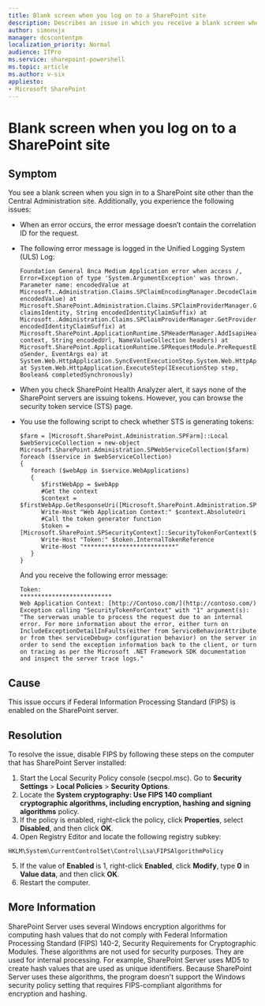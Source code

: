 ```yaml
---
title: Blank screen when you log on to a SharePoint site
description: Describes an issue in which you receive a blank screen when you open a SharePoint site. This issue occurs when FIPS is enabled on the SharePoint server.
author: simonxjx
manager: dcscontentpm
localization_priority: Normal
audience: ITPro
ms.service: sharepoint-powershell
ms.topic: article
ms.author: v-six
appliesto:
- Microsoft SharePoint
---
```


# Blank screen when you log on to a SharePoint site  

## Symptom  

You see a blank screen when you sign in to a SharePoint site other than the Central Administration site. Additionally, you experience the following issues:   
 
- When an error occurs, the error message doesn’t contain the correlation ID for the request.    
- The following error message is logged in the Unified Logging System (ULS) Log:     

  ```
  Foundation General 8nca Medium Application error when access /, Error=Exception of type 'System.ArgumentException' was thrown. Parameter name: encodedValue at Microsoft..Administration.Claims.SPClaimEncodingManager.DecodeClaimFromFormsSuffix(String encodedValue) at Microsoft.SharePoint.Administration.Claims.SPClaimProviderManager.GetProviderUserKey(IClaimsIdentity claimsIdentity, String encodedIdentityClaimSuffix) at Microsoft..Administration.Claims.SPClaimProviderManager.GetProviderUserKey(String encodedIdentityClaimSuffix) at Microsoft.SharePoint.ApplicationRuntime.SPHeaderManager.AddIsapiHeaders(HttpContext context, String encodedUrl, NameValueCollection headers) at Microsoft.SharePoint.ApplicationRuntime.SPRequestModule.PreRequestExecuteAppHandler(Object oSender, EventArgs ea) at System.Web.HttpApplication.SyncEventExecutionStep.System.Web.HttpApplication.IExecutionStep.Execute() at System.Web.HttpApplication.ExecuteStep(IExecutionStep step, Boolean& completedSynchronously)       
  ```
- When you check SharePoint Health Analyzer alert, it says none of the SharePoint servers are issuing tokens. However, you can browse the security token service (STS) page.     
- You use the following script to check whether STS is generating tokens:

  ```  
  $farm = [Microsoft.SharePoint.Administration.SPFarm]::Local  
  $webServiceCollection = new-object Microsoft.SharePoint.Administration.SPWebServiceCollection($farm)  
  foreach ($service in $webServiceCollection)  
  {  
     foreach ($webApp in $service.WebApplications)  
     {  
        $firstWebApp = $webApp  
        #Get the context  
        $context = $firstWebApp.GetResponseUri([Microsoft.SharePoint.Administration.SPUrlZone]::Default)  
        Write-Host "Web Application Context:" $context.AbsoluteUri  
        #Call the token generator function  
        $token = [Microsoft.SharePoint.SPSecurityContext]::SecurityTokenForContext($context)  
        Write-Host "Token:" $token.InternalTokenReference  
        Write-Host "**************************"  
     }  
  }  
  ```  

  And you receive the following error message:

  ```     
  Token:
  **************************  
  Web Application Context: [http://Contoso.com/](http://contoso.com/)  
  Exception calling "SecurityTokenForContext" with "1" argument(s): "The serverwas unable to process the request due to an internal error. For more information about the error, either turn on IncludeExceptionDetailInFaults(either from ServiceBehaviorAttribute or from the< serviceDebug> configuration behavior) on the server in order to send the exception information back to the client, or turn on tracing as per the Microsoft .NET Framework SDK documentation and inspect the server trace logs."
  ```

## Cause  

This issue occurs if Federal Information Processing Standard (FIPS) is enabled on the SharePoint server.   

## Resolution  

To resolve the issue, disable FIPS by following these steps on the computer that has SharePoint Server installed:   

1. Start the Local Security Policy console (secpol.msc). Go to **Security Settings** > **Local Policies** > **Security Options**.     
2. Locate the **System cryptography: Use FIPS 140 compliant cryptographic algorithms, including encryption, hashing and signing algorithms** policy.     
3. If the policy is enabled, right-click the policy, click **Properties**, select **Disabled**, and then click **OK**.     
4. Open Registry Editor and locate the following registry subkey:  

  ```
  HKLM\System\CurrentControlSet\Control\Lsa\FIPSAlgorithmPolicy  
  ```   
5. If the value of **Enabled** is 1, right-click **Enabled**, click **Modify**, type **0** in **Value data**, and then click **OK**.     
6. Restart the computer.       

## More Information  

SharePoint Server uses several Windows encryption algorithms for computing hash values that do not comply with Federal Information Processing Standard (FIPS) 140-2, Security Requirements for Cryptographic Modules. These algorithms are not used for security purposes. They are used for internal processing. For example, SharePoint Server uses MD5 to create hash values that are used as unique identifiers. Because SharePoint Server uses these algorithms, the program doesn't support the Windows security policy setting that requires FIPS-compliant algorithms for encryption and hashing.
